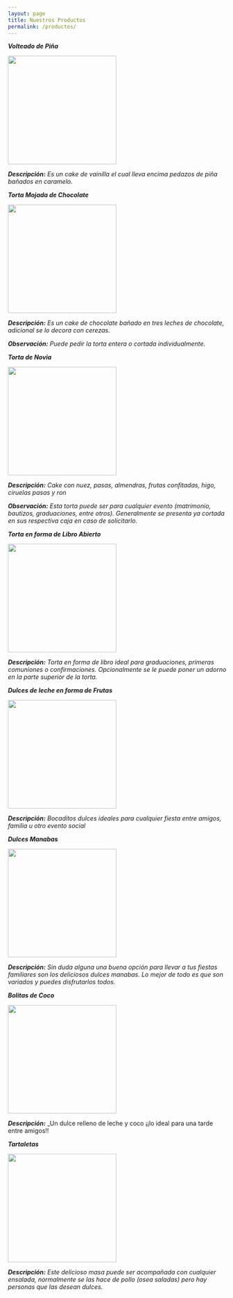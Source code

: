```yaml
---
layout: page
title: Nuestros Productos 
permalink: /productos/
---
```


___Volteado de Piña___

<img src="https://www.recetario-cocina.com/archivosbd/volteado-de-platano-con-caramelo.jpg" width="250" height="250">

___Descripción:___ _Es un cake de vainilla el cual lleva encima pedazos de piña bañados en caramelo._  



___Torta Mojada de Chocolate___

<img src="https://i.pinimg.com/originals/20/09/b4/2009b4cc4c19d3af9d34881440d24398.jpg" width="250" height="250" align="center">

___Descripción:___ _Es un cake de chocolate bañado en tres leches de chocolate, adicional se lo decora con cerezas._ 

___Observación:___ _Puede pedir la torta entera o cortada individualmente._



___Torta de Novia___

<img src="https://2.bp.blogspot.com/-BpR7EltDqq8/VPNPspSmfPI/AAAAAAAAAGc/s8aJUPRU4L8/s1600/IMG_0115.JPG" width="250" height="250">

___Descripción:___ _Cake con nuez, pasas, almendras, frutas confitadas, higo, ciruelas pasas y ron_

___Observación:___ _Esta torta puede ser para cualquier evento (matrimonio, bautizos, graduaciones, entre otros). Generalmente se presenta ya cortada en sus respectiva caja en caso de solicitarlo._ 



___Torta en forma de Libro Abierto___

<img src="https://lh3.googleusercontent.com/NyCnoj6M1uG58dT8h9I2Eq81SoX6TkK4AuU9FU_F-XJ_hJ9NHhkTMR6ero0rq6ab-cBcdhaYcYUR7DfBrbH-LcQNogygjPfnHIYApnu19SeisRLtMzwzSl2va-CVm4wGuXk8lf9620y7xJNAz_-1f2ROGpJ3o3xEAHaYgH9Uxpt0WmCuKAP8xMxwvJcYPWWdkJOs-2401hBZsZwmfQHoPFyxrsX4MCO5Z7HtQHbplgF5_t7-dFYxQvjwbI4maqiWTm5toXF0ABYHHbb0IqphAST9j-OWclIR2BwS_Nh_fQacR0fIYCSQGPtnHPDWx8Fd5ikOR3eghsp8h98AeZxBC5Eje5MlbELs0izKXLa1BL9WuZw8--_Djsb7UCbuY9hpQf8RQwxayM4TMBEPUog8y_K_-xVQrzkwp-cKC1ouusAQGxKGL0NRrlrOnN7wdxQMLhia3spDnwMkfF_Gzr31tG7At-Oa0DmdoVY7o5vznNRyGKITRKp3AymxOOlXYtbh0rJ3qxxTpMJUDJOmJP2tZhcSOMaIA38WClqkg4DBdRm4UfGJHtUnkUV0iQFZQAjnvGGmxQHkUFPcDMWGlK3m6x9zFFK6Y6PTP4LhkmmfrZP-TG8kH-UTwXMyA-wJFS1SiIG17C_SdFT1VCE7dWFy6BILPS91j0GR7kze6a4hVIIBIFikQx4evhQ=w1024-h615-no" width="250" height="250">

___Descripción:___ _Torta en forma de libro ideal para graduaciones, primeras comuniones o confirmaciones. Opcionalmente se le puede poner un adorno en la parte superior de la torta._



___Dulces de leche en forma de Frutas___

<img src="https://i.pinimg.com/originals/7c/93/23/7c93239af8e8242ea11aa869c59b03dd.jpg" width="250" height="250">

___Descripción:___ _Bocaditos dulces ideales para cualquier fiesta entre amigos, familia u otro evento social_



___Dulces Manabas___

<img src="https://www.eluniverso.com/sites/default/files/styles/powgallery_1024/public/fotos/2013/08/dulces.jpg?itok=sKMy-3G6" width="250" height="250"> 
                                   
___Descripción:___ _Sin duda alguna una buena opción para llevar a tus fiestas familiares son los deliciosos dulces manabas. Lo mejor de todo es que son variados y puedes disfrutarlos todos._                   
                                   


___Bolitas de Coco___

<img src="https://3.bp.blogspot.com/-S8FFMVQFfMw/WKXnaSzf8AI/AAAAAAAAEQk/LUnGa0Pru_QsOZvhy9LkpumgijHdOPc_QCLcB/s1600/IMG_20170204_140908.jpg" width="250" height="250">

___Descripción:___ _Un dulce relleno de leche y coco ¡¡lo ideal para una tarde entre amigos!!



___Tartaletas___

<img src="https://www.recetasdemama.es/wp-content/uploads/2012/05/Tartaletas-de-masa-quebrada.jpg" width="250" height="250"> 

___Descripción:___ _Este delicioso masa puede ser acompañada con cualquier ensalada, normalmente se las hace de pollo (osea saladas) pero hay personas que las desean dulces._
